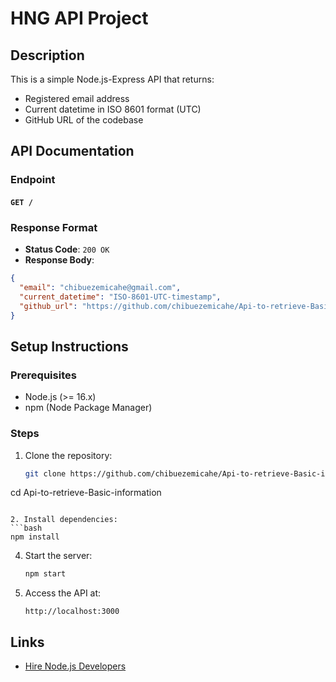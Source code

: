 # HNG API Project

## Description
This is a simple Node.js-Express API that returns:
- Registered email address
- Current datetime in ISO 8601 format (UTC)
- GitHub URL of the codebase

## API Documentation

### Endpoint
#### `GET /`

### Response Format
- **Status Code**: `200 OK`
- **Response Body**:

```json
{
  "email": "chibuezemicahe@gmail.com",
  "current_datetime": "ISO-8601-UTC-timestamp",
  "github_url": "https://github.com/chibuezemicahe/Api-to-retrieve-Basic-information.git"
}
```

## Setup Instructions

### Prerequisites
- Node.js (>= 16.x)
- npm (Node Package Manager)

### Steps
1. Clone the repository:
   ```bash
   git clone https://github.com/chibuezemicahe/Api-to-retrieve-Basic-information.git
  cd Api-to-retrieve-Basic-information
   ```

2. Install dependencies:
   ```bash
   npm install
   ```

4. Start the server:
   ```bash
   npm start
   ```

5. Access the API at:
   ```
   http://localhost:3000
   ```

## Links

- [Hire Node.js Developers](https://hng.tech/hire/nodejs-developers)